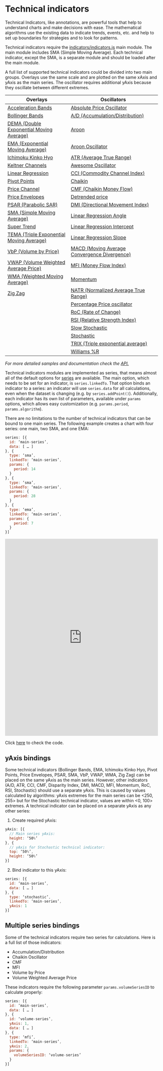 Technical indicators
===

Technical Indicators, like annotations, are powerful tools that help to understand charts and make decisions with ease. The mathematical algorithms use the existing data to indicate trends, events, etc. and help to set up boundaries for strategies and to look for patterns.

Technical indicators require the [indicators/indicators.js](https://code.highcharts.com/stock/indicators/indicators.js) main module. The main module includes SMA (Simple Moving Average). Each technical indicator, except the SMA, is a separate module and should be loaded after the main module. 

A full list of supported technical indicators could be divided into two main groups.  Overlays use the same scale and are plotted on the same xAxis and yAxis as the main series. The oscillator requires additional yAxis because they oscillate between different extremes.


| Overlays  |Oscillators |
| ------------- | ------------- |
| [Acceleration Bands](https://jsfiddle.net/gh/get/library/pure/highcharts/highcharts/tree/master/samples/stock/indicators/acceleration-bands/) | [Absolute Price Oscillator](https://jsfiddle.net/gh/get/library/pure/highcharts/highcharts/tree/master/samples/stock/indicators/apo/) |
| [Bollinger Bands](https://jsfiddle.net/gh/get/library/pure/highcharts/highcharts/tree/master/samples/stock/indicators/bollinger-bands/) | [A/D (Accumulation/Distribution)](https://jsfiddle.net/gh/get/library/pure/highcharts/highcharts/tree/master/samples/stock/indicators/accumulation-distribution/) |
| [DEMA (Double Exponential Moving Average)](https://jsfiddle.net/gh/get/library/pure/highcharts/highcharts/tree/master/samples/stock/indicators/dema/) | [Aroon](https://jsfiddle.net/gh/get/library/pure/highcharts/highcharts/tree/master/samples/stock/indicators/aroon/) |
| [EMA (Exponential Moving Average)](https://jsfiddle.net/gh/get/library/pure/highcharts/highcharts/tree/master/samples/stock/indicators/ema/) | [Aroon Oscillator](https://jsfiddle.net/gh/get/library/pure/highcharts/highcharts/tree/master/samples/stock/indicators/aroon-oscillator/) |
| [Ichimoku Kinko Hyo](https://jsfiddle.net/gh/get/library/pure/highcharts/highcharts/tree/master/samples/stock/indicators/ichimoku-kinko-hyo/) | [ATR (Average True Range)](https://jsfiddle.net/gh/get/library/pure/highcharts/highcharts/tree/master/samples/stock/indicators/atr/) |
| [Keltner Channels](https://jsfiddle.net/gh/get/library/pure/highcharts/highcharts/tree/master/samples/stock/indicators/keltner-channels/) | [Awesome Oscillator](https://jsfiddle.net/gh/get/library/pure/highcharts/highcharts/tree/master/samples/stock/indicators/ao/) |
| [Linear Regression](https://jsfiddle.net/gh/get/library/pure/highcharts/highcharts/tree/master/samples/stock/indicators/linear-regression/) | [CCI (Commodity Channel Index)](https://jsfiddle.net/gh/get/library/pure/highcharts/highcharts/tree/master/samples/stock/indicators/cci/) |
| [Pivot Points](https://jsfiddle.net/gh/get/library/pure/highcharts/highcharts/tree/master/samples/stock/indicators/pivot-points/) | [Chaikin](https://jsfiddle.net/gh/get/library/pure/highcharts/highcharts/tree/master/samples/stock/indicators/chaikin/) |
| [Price Channel](https://jsfiddle.net/gh/get/library/pure/highcharts/highcharts/tree/master/samples/stock/indicators/price-channel/) | [CMF (Chaikin Money Flow)](https://jsfiddle.net/gh/get/library/pure/highcharts/highcharts/tree/master/samples/stock/indicators/cmf/) |
| [Price Envelopes](https://jsfiddle.net/gh/get/library/pure/highcharts/highcharts/tree/master/samples/stock/indicators/price-envelopes/) | [Detrended price](https://jsfiddle.net/gh/get/library/pure/highcharts/highcharts/tree/master/samples/stock/indicators/dpo/) |
| [PSAR (Parabolic SAR)](https://jsfiddle.net/gh/get/library/pure/highcharts/highcharts/tree/master/samples/stock/indicators/psar/) | [DMI (Directional Movement Index)](https://jsfiddle.net/gh/get/library/pure/highcharts/highcharts/tree/master/samples/stock/indicators/dmi/) |
| [SMA (Simple Moving Average)](https://jsfiddle.net/gh/get/library/pure/highcharts/highcharts/tree/master/samples/stock/indicators/sma/) | [Linear Regression Angle](https://jsfiddle.net/gh/get/library/pure/highcharts/highcharts/tree/master/samples/stock/indicators/linear-regression-angle/) |
| [Super Trend](https://jsfiddle.net/gh/get/library/pure/highcharts/highcharts/tree/master/samples/stock/indicators/supertrend/) | [Linear Regression Intercept](https://jsfiddle.net/gh/get/library/pure/highcharts/highcharts/tree/master/samples/stock/indicators/linear-regression-intercept/) |
| [TEMA (Triple Exponential Moving Average)](https://jsfiddle.net/gh/get/library/pure/highcharts/highcharts/tree/master/samples/stock/indicators/tema/) | [Linear Regression Slope](https://jsfiddle.net/gh/get/library/pure/highcharts/highcharts/tree/master/samples/stock/indicators/linear-regression-slope/) |
| [VbP (Volume by Price)](https://jsfiddle.net/gh/get/library/pure/highcharts/highcharts/tree/master/samples/stock/indicators/volume-by-price/) | [MACD (Moving Average Convergence Divergence)](https://jsfiddle.net/gh/get/library/pure/highcharts/highcharts/tree/master/samples/stock/indicators/macd/) |
| [VWAP (Volume Weighted Average Price)](https://jsfiddle.net/gh/get/library/pure/highcharts/highcharts/tree/master/samples/stock/indicators/vwap/) | [MFI (Money Flow Index)](https://jsfiddle.net/gh/get/library/pure/highcharts/highcharts/tree/master/samples/stock/indicators/mfi/) |
| [WMA (Weighted Moving Average)](https://jsfiddle.net/gh/get/library/pure/highcharts/highcharts/tree/master/samples/stock/indicators/wma/) | [Momentum](https://jsfiddle.net/gh/get/library/pure/highcharts/highcharts/tree/master/samples/stock/indicators/momentum/)  |
| [Zig Zag](https://jsfiddle.net/gh/get/library/pure/highcharts/highcharts/tree/master/samples/stock/indicators/zigzag/) | [NATR (Normalized Average True Range)](https://jsfiddle.net/gh/get/library/pure/highcharts/highcharts/tree/master/samples/stock/indicators/natr/) |
| | [Percentage Price oscillator](https://jsfiddle.net/gh/get/library/pure/highcharts/highcharts/tree/master/samples/stock/indicators/ppo/) |
| | [RoC (Rate of Change)](https://jsfiddle.net/gh/get/library/pure/highcharts/highcharts/tree/master/samples/stock/indicators/roc/) |
| | [RSI (Relative Strength Index)](https://jsfiddle.net/gh/get/library/pure/highcharts/highcharts/tree/master/samples/stock/indicators/rsi/) |
| | [Slow Stochastic](https://jsfiddle.net/gh/get/library/pure/highcharts/highcharts/tree/master/samples/stock/indicators/slow-stochastic/) |
| | [Stochastic](https://jsfiddle.net/gh/get/library/pure/highcharts/highcharts/tree/master/samples/stock/indicators/stochastic/) |
| | [TRIX (Triple exponential average)](https://jsfiddle.net/gh/get/library/pure/highcharts/highcharts/tree/master/samples/stock/indicators/trix/) |
| | [Williams %R](https://jsfiddle.net/gh/get/library/pure/highcharts/highcharts/tree/master/samples/stock/indicators/williams-r/) |
    

_For more detailed samples and documentation check the [API.](https://api.highcharts.com/highstock/plotOptions.sma)_

Technical indicators modules are implemented as series, that means almost all of the default options for [series](https://www.highcharts.com/docs/chart-concepts/series) are available. The main option, which needs to be set for an indicator, is `series.linkedTo`. That option binds an indicator to a series: an indicator will use `series.data` for all calculations, even when the dataset is changing (e.g. by `series.addPoint()`). Additionally, each indicator has its own list of parameters, available under `params` options, which allows easy customization (e.g. `params.period`, `params.algorithm`).

There are no limitations to the number of technical indicators that can be bound to one main series. The following example creates a chart with four series: one main, two SMA, and one EMA:

```js
series: [{
  id: ‘main-series’,
  data: [ … ]
}, {
  type: ‘sma’,
  linkedTo: ‘main-series’,
  params: {
    period: 14
  }
}, {
  type: ‘sma’,
  linkedTo: ‘main-series’,
  params: {
    period: 28
  }
}, {
  type: ‘ema’,
  linkedTo: ‘main-series’,
  params: {
    period: 7
  }
}]
```

<iframe style="width: 100%; height: 650px; border: none;" src=https://www.highcharts.com/samples/embed/stock/demo/macd-pivot-points allow="fullscreen"></iframe>

Click [here](https://jsfiddle.net/gh/get/library/pure/highcharts/highcharts/tree/master/samples/stock/demo/macd-pivot-points) to check the code.

yAxis bindings
-------------

Some technical indicators (Bollinger Bands, EMA, Ichimoku Kinko Hyo, Pivot Points, Price Envelopes, PSAR, SMA, VbP, VWAP, WMA, Zig Zag) can be placed on the same yAxis as the main series. However, other indicators (A/D, ATR, CCI, CMF, Disparity Index, DMI, MACD, MFI, Momentum, RoC, RSI, Stochastic) should use a separate yAxis. This is caused by values calculated by algorithms: yAxis extremes for the main series can be <250, 255> but for the Stochastic technical indicator, values are within <0, 100> extremes. A technical indicator can be placed on a separate yAxis as any other series:

1. Create required yAxis:

```js
yAxis: [{
  // Main series yAxis:
  height: ‘50%’
}, {
  // yAxis for Stochastic technical indicator:
  top: ‘50%’,
  height: ‘50%’
}]
```

2. Bind indicator to this yAxis:

```js
series: [{
  id: ‘main-series’,
  data: [ … ]
}, {
  type: ‘stochastic’,
  linkedTo: ‘main-series’,
  yAxis: 1
}]
```

Multiple series bindings
------------------------

Some of the technical indicators require two series for calculations. Here is a full list of those indicators:

*   Accumulation/Distribution
*   Chaikin Oscillator
*   CMF
*   MFI
*   Volume by Price
*   Volume Weighted Average Price

These indicators require the following parameter `params.volumeSeriesID` to calculate properly:

```js
series: [{
  id: ‘main-series’,
  data: [ … ]
}, {
  id: ‘volume-series’,
  yAxis: 1,
  data: [ … ]
}, {
  type: ‘mfi’,
  linkedTo: ‘main-series’,
  yAxis: 2,
  params: {
    volumeSeriesID: ‘volume-series’
  }
}]
```